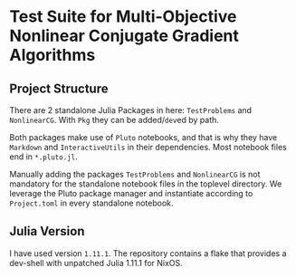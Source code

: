 # Test Suite for Multi-Objective Nonlinear Conjugate Gradient Algorithms

## Project Structure

There are 2 standalone Julia Packages in here: `TestProblems` and `NonlinearCG`.
With `Pkg` they can be added/`dev`ed by path.

Both packages make use of `Pluto` notebooks, and that is why they have `Markdown` and `InteractiveUtils` in their dependencies.
Most notebook files end in `*.pluto.jl`.

Manually adding the packages `TestProblems` and `NonlinearCG` is not mandatory for the 
standalone notebook files in the toplevel directory.
We leverage the Pluto package manager and instantiate according to `Project.toml` in every 
standalone notebook.

## Julia Version

I have used version `1.11.1`.
The repository contains a flake that provides a dev-shell with unpatched Julia 1.11.1 for NixOS.
